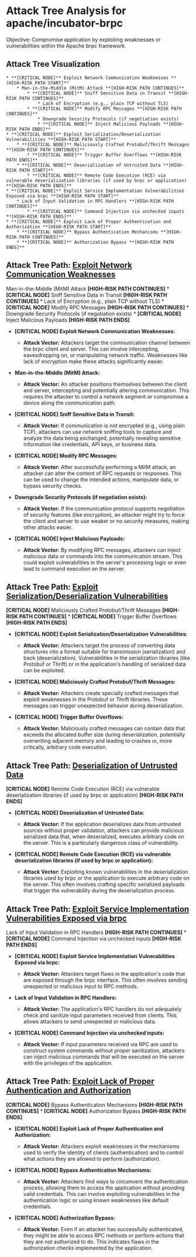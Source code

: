 # Attack Tree Analysis for apache/incubator-brpc

Objective: Compromise application by exploiting weaknesses or vulnerabilities within the Apache brpc framework.

## Attack Tree Visualization

```
* **[CRITICAL NODE]** Exploit Network Communication Weaknesses **[HIGH-RISK PATH START]**
    * Man-in-the-Middle (MitM) Attack **[HIGH-RISK PATH CONTINUES]**
        * **[CRITICAL NODE]** Sniff Sensitive Data in Transit **[HIGH-RISK PATH CONTINUES]**
            * Lack of Encryption (e.g., plain TCP without TLS)
        * **[CRITICAL NODE]** Modify RPC Messages **[HIGH-RISK PATH CONTINUES]**
            * Downgrade Security Protocols (if negotiation exists)
            * **[CRITICAL NODE]** Inject Malicious Payloads **[HIGH-RISK PATH ENDS]**
* **[CRITICAL NODE]** Exploit Serialization/Deserialization Vulnerabilities **[HIGH-RISK PATH START]**
    * **[CRITICAL NODE]** Maliciously Crafted Protobuf/Thrift Messages **[HIGH-RISK PATH CONTINUES]**
        * **[CRITICAL NODE]** Trigger Buffer Overflows **[HIGH-RISK PATH ENDS]**
    * **[CRITICAL NODE]** Deserialization of Untrusted Data **[HIGH-RISK PATH START]**
        * **[CRITICAL NODE]** Remote Code Execution (RCE) via vulnerable deserialization libraries (if used by brpc or application) **[HIGH-RISK PATH ENDS]**
* **[CRITICAL NODE]** Exploit Service Implementation Vulnerabilities Exposed via brpc **[HIGH-RISK PATH START]**
    * Lack of Input Validation in RPC Handlers **[HIGH-RISK PATH CONTINUES]**
        * **[CRITICAL NODE]** Command Injection via unchecked inputs **[HIGH-RISK PATH ENDS]**
* **[CRITICAL NODE]** Exploit Lack of Proper Authentication and Authorization **[HIGH-RISK PATH START]**
    * **[CRITICAL NODE]** Bypass Authentication Mechanisms **[HIGH-RISK PATH CONTINUES]**
    * **[CRITICAL NODE]** Authorization Bypass **[HIGH-RISK PATH ENDS]**
```


## Attack Tree Path: [Exploit Network Communication Weaknesses](./attack_tree_paths/exploit_network_communication_weaknesses.md)

Man-in-the-Middle (MitM) Attack **[HIGH-RISK PATH CONTINUES]**
        * **[CRITICAL NODE]** Sniff Sensitive Data in Transit **[HIGH-RISK PATH CONTINUES]**
            * Lack of Encryption (e.g., plain TCP without TLS)
        * **[CRITICAL NODE]** Modify RPC Messages **[HIGH-RISK PATH CONTINUES]**
            * Downgrade Security Protocols (if negotiation exists)
            * **[CRITICAL NODE]** Inject Malicious Payloads **[HIGH-RISK PATH ENDS]**

* **[CRITICAL NODE] Exploit Network Communication Weaknesses:**
    * **Attack Vector:** Attackers target the communication channel between the brpc client and server. This can involve intercepting, eavesdropping on, or manipulating network traffic. Weaknesses like lack of encryption make these attacks significantly easier.

* **Man-in-the-Middle (MitM) Attack:**
    * **Attack Vector:** An attacker positions themselves between the client and server, intercepting and potentially altering communication. This requires the attacker to control a network segment or compromise a device along the communication path.

* **[CRITICAL NODE] Sniff Sensitive Data in Transit:**
    * **Attack Vector:** If communication is not encrypted (e.g., using plain TCP), attackers can use network sniffing tools to capture and analyze the data being exchanged, potentially revealing sensitive information like credentials, API keys, or business data.

* **[CRITICAL NODE] Modify RPC Messages:**
    * **Attack Vector:** After successfully performing a MitM attack, an attacker can alter the content of RPC requests or responses. This can be used to change the intended actions, manipulate data, or bypass security checks.

* **Downgrade Security Protocols (if negotiation exists):**
    * **Attack Vector:** If the communication protocol supports negotiation of security features (like encryption), an attacker might try to force the client and server to use weaker or no security measures, making other attacks easier.

* **[CRITICAL NODE] Inject Malicious Payloads:**
    * **Attack Vector:** By modifying RPC messages, attackers can inject malicious data or commands into the communication stream. This could exploit vulnerabilities in the server's processing logic or even lead to command execution on the server.

## Attack Tree Path: [Exploit Serialization/Deserialization Vulnerabilities](./attack_tree_paths/exploit_serializationdeserialization_vulnerabilities.md)

**[CRITICAL NODE]** Maliciously Crafted Protobuf/Thrift Messages **[HIGH-RISK PATH CONTINUES]**
        * **[CRITICAL NODE]** Trigger Buffer Overflows **[HIGH-RISK PATH ENDS]**

* **[CRITICAL NODE] Exploit Serialization/Deserialization Vulnerabilities:**
    * **Attack Vector:** Attackers target the process of converting data structures into a format suitable for transmission (serialization) and back (deserialization). Vulnerabilities in the serialization libraries (like Protobuf or Thrift) or in the application's handling of serialized data can be exploited.

* **[CRITICAL NODE] Maliciously Crafted Protobuf/Thrift Messages:**
    * **Attack Vector:** Attackers create specially crafted messages that exploit weaknesses in the Protobuf or Thrift libraries. These messages can trigger unexpected behavior during deserialization.

* **[CRITICAL NODE] Trigger Buffer Overflows:**
    * **Attack Vector:** Maliciously crafted messages can contain data that exceeds the allocated buffer size during deserialization, potentially overwriting adjacent memory and leading to crashes or, more critically, arbitrary code execution.

## Attack Tree Path: [Deserialization of Untrusted Data](./attack_tree_paths/deserialization_of_untrusted_data.md)

**[CRITICAL NODE]** Remote Code Execution (RCE) via vulnerable deserialization libraries (if used by brpc or application) **[HIGH-RISK PATH ENDS]**

* **[CRITICAL NODE] Deserialization of Untrusted Data:**
    * **Attack Vector:** If the application deserializes data from untrusted sources without proper validation, attackers can provide malicious serialized data that, when deserialized, executes arbitrary code on the server. This is a particularly dangerous class of vulnerability.

* **[CRITICAL NODE] Remote Code Execution (RCE) via vulnerable deserialization libraries (if used by brpc or application):**
    * **Attack Vector:** Exploiting known vulnerabilities in the deserialization libraries used by brpc or the application to execute arbitrary code on the server. This often involves crafting specific serialized payloads that trigger the vulnerability during the deserialization process.

## Attack Tree Path: [Exploit Service Implementation Vulnerabilities Exposed via brpc](./attack_tree_paths/exploit_service_implementation_vulnerabilities_exposed_via_brpc.md)

Lack of Input Validation in RPC Handlers **[HIGH-RISK PATH CONTINUES]**
        * **[CRITICAL NODE]** Command Injection via unchecked inputs **[HIGH-RISK PATH ENDS]**

* **[CRITICAL NODE] Exploit Service Implementation Vulnerabilities Exposed via brpc:**
    * **Attack Vector:** Attackers target flaws in the application's code that are exposed through the brpc interface. This often involves sending unexpected or malicious input to RPC methods.

* **Lack of Input Validation in RPC Handlers:**
    * **Attack Vector:** The application's RPC handlers do not adequately check and sanitize input parameters received from clients. This allows attackers to send unexpected or malicious data.

* **[CRITICAL NODE] Command Injection via unchecked inputs:**
    * **Attack Vector:** If input parameters received via RPC are used to construct system commands without proper sanitization, attackers can inject malicious commands that will be executed on the server with the privileges of the application.

## Attack Tree Path: [Exploit Lack of Proper Authentication and Authorization](./attack_tree_paths/exploit_lack_of_proper_authentication_and_authorization.md)

**[CRITICAL NODE]** Bypass Authentication Mechanisms **[HIGH-RISK PATH CONTINUES]**
    * **[CRITICAL NODE]** Authorization Bypass **[HIGH-RISK PATH ENDS]**

* **[CRITICAL NODE] Exploit Lack of Proper Authentication and Authorization:**
    * **Attack Vector:** Attackers exploit weaknesses in the mechanisms used to verify the identity of clients (authentication) and to control what actions they are allowed to perform (authorization).

* **[CRITICAL NODE] Bypass Authentication Mechanisms:**
    * **Attack Vector:** Attackers find ways to circumvent the authentication process, allowing them to access the application without providing valid credentials. This can involve exploiting vulnerabilities in the authentication logic or using known weaknesses like default credentials.

* **[CRITICAL NODE] Authorization Bypass:**
    * **Attack Vector:** Even if an attacker has successfully authenticated, they might be able to access RPC methods or perform actions that they are not authorized to do. This indicates flaws in the authorization checks implemented by the application.

